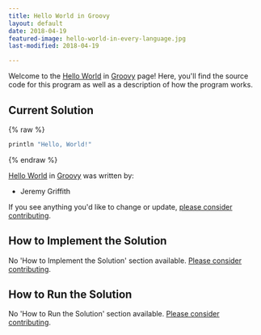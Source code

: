 ```yaml
---
title: Hello World in Groovy
layout: default
date: 2018-04-19
featured-image: hello-world-in-every-language.jpg
last-modified: 2018-04-19

---
```


Welcome to the [Hello World](https://rzuckerm.github.io/sample-programs-website-copy/projects/hello-world) in [Groovy](https://rzuckerm.github.io/sample-programs-website-copy/languages/groovy) page! Here, you'll find the source code for this program as well as a description of how the program works.

## Current Solution

{% raw %}

```groovy
println "Hello, World!"
```

{% endraw %}

[Hello World](https://rzuckerm.github.io/sample-programs-website-copy/projects/hello-world) in [Groovy](https://rzuckerm.github.io/sample-programs-website-copy/languages/groovy) was written by:

- Jeremy Griffith

If you see anything you'd like to change or update, [please consider contributing](https://github.com/TheRenegadeCoder/sample-programs).

## How to Implement the Solution

No 'How to Implement the Solution' section available. [Please consider contributing](https://github.com/TheRenegadeCoder/sample-programs-website).

## How to Run the Solution

No 'How to Run the Solution' section available. [Please consider contributing](https://github.com/TheRenegadeCoder/sample-programs-website).